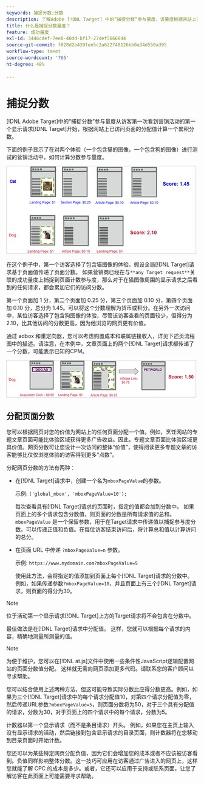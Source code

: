```yaml
---
keywords: 捕捉分数;分数
description: 了解Adobe [!DNL Target] 中的“捕捉分数”参与量度，该量度根据网站上已访问页面的分配值计算汇总分数。
title: 什么是捕捉分数量度？
feature: 成功量度
exl-id: 3446cdef-7ee0-40dd-bf17-27def56668d4
source-git-commit: f028d2b439fee5c2a622748126bb0a34d550a395
workflow-type: tm+mt
source-wordcount: '765'
ht-degree: 48%

---
```


# 捕捉分数

[!DNL Adobe Target]中的“捕捉分数”参与量度从访客第一次看到营销活动的第一个显示请求[!DNL Target]开始，根据网站上已访问页面的分配值计算一个累积分数。

下面的例子显示了在对两个体验（一个包含猫的图像，一个包含狗的图像）进行测试的营销活动中，如何计算分数参与量度。

![](assets/example_score.png)

在这个例子中，第一个访客选择了包含猫图像的体验。假设全局[!DNL Target]请求基于页面值传递了页面分数。 如果营销商已经在与`**any Target request**`关联的成功量度上捕捉到页面计数参与度，那么对于在猫图像周围的显示请求之后看到的任何请求，都会累加它们的访问分数。

第一个页面加 1 分，第二个页面加 0.25 分，第三个页面加 0.10 分，第四个页面加 0.10 分，总分为 1.45。可以将这个分数理解为货币或积分。在另外一次访问中，某位访客选择了包含狗图像的体验，尽管该访客查看的页面较少，但得分为 2.10，比其他访问的分数更高，因为他浏览的网页更有价值。

通过 adbox 和重定向器，您可以考虑购置成本和联属链接收入，详见下述页流程图中的描述。请注意，在本例中，文章页面上的两个[!DNL Target]请求都传递了一个分数，可能表示已知的CPM。

![](assets/example_score2.png)

## 分配页面分数

您可以根据网页对您的价值为网站上的任何页面分配一个值。例如，烹饪网站的专题文章页面可能比体验区域获得更多广告收益。因此，专题文章页面比体验区域更具价值。网页分数可让您设计一次访问的整体“价值”，使得阅读更多专题文章的访客能够比仅仅浏览体验的访客得到更多“点数”。

分配网页分数的方法有两种：

* 在[!DNL Target]请求中，创建一个名为`mboxPageValue`的参数。

   示例: `('global_mbox', 'mboxPageValue=10');`

   每次查看具有[!DNL Target]请求的页面时，指定的值都会加到分数中。 如果页面上的多个请求包含分数值，则页面的分数是所有请求值的总和。 `mboxPageValue` 是一个保留参数，用于在Target请求中传递值以捕捉参与度分数。可以传递正值和负值。在每位访客结束访问后，将计算总和值以计算访问的总分。

* 在页面 URL 中传递 `?mboxPageValue=n` 参数。

   示例: `https://www.mydomain.com?mboxPageValue=5`

   使用此方法，会将指定的值添加到页面上每个[!DNL Target]请求的分数中。 例如，如果传递参数`?mboxPageValue=10`，并且页面上有三个[!DNL Target]请求，则页面的得分为30。

>[!NOTE]
>
>位于活动第一个显示请求[!DNL Target]上方的Target请求将不会包含在分数中。

最佳做法是在[!DNL Target]请求中分配值。 这样，您就可以根据每个请求的内容，精确地测量所测量的值。

>[!NOTE]
>
>为便于维护，您可以在[!DNL at.js]文件中使用一些条件性JavaScript逻辑配置网站的页面分数值分配。 这样就无需向网页添加更多代码。请联系您的客户顾问以寻求帮助。

您可以结合使用上述两种方法，但这可能导致实际分数比应得分数更高。例如，如果为三个[!DNL Target]请求中的每个请求分配值10，对第四个请求分配值为零，然后传递URL参数`?mboxPageValue=5`，则页面分数将为50，对于三个具有分配值的请求，分数为30，对于页面上的四个请求中的每个请求，分数为5。

计数器以第一个显示请求（而不是条目请求）开头。 例如，如果您在主页上输入没有显示请求的活动，然后链接到包含显示请求的目录页面，则计数器将在您移动到目录页面时开始计数。

您还可以为某些特定网页分配负值，因为它们会增加您的成本或者不应该被访客看到。负值同样影响整体分数。这一技巧可应用在访客通过广告进入的网页上，这样您就能了解 CPC 的成本是多少。或者，它还可以应用于支持或联系页面，让您了解访客在此页面上可能需要寻求帮助。
